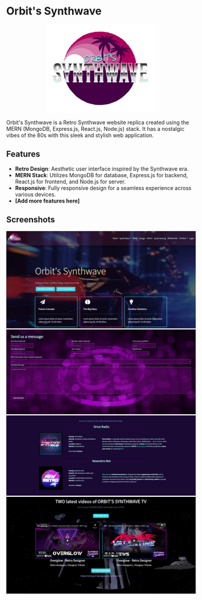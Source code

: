 # Orbit's Synthwave

<p align="center">
  <img src="./frontend/public/Images/logo-transparent-2.png" />
</p>


Orbit's Synthwave is a Retro Synthwave website replica created using the MERN (MongoDB, Express.js, React.js, Node.js) stack. It has a nostalgic vibes of the 80s with this sleek and stylish web application.

## Features

- **Retro Design**: Aesthetic user interface inspired by the Synthwave era.
- **MERN Stack**: Utilizes MongoDB for database, Express.js for backend, React.js for frontend, and Node.js for server.
- **Responsive**: Fully responsive design for a seamless experience across various devices.
- **[Add more features here]**

## Screenshots

![orbitss1](orbitss1)
![orbitss2](orbitss2.png)
![orbitss3](orbitss3.png)
![orbitss4](orbitss4.png)
